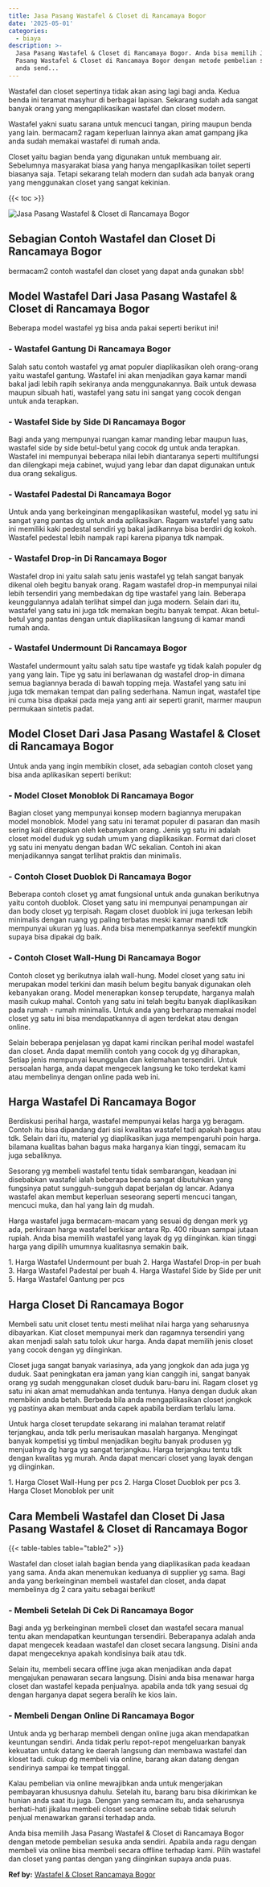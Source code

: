 ```yaml
---
title: Jasa Pasang Wastafel & Closet di Rancamaya Bogor
date: '2025-05-01'
categories:
  - biaya
description: >-
  Jasa Pasang Wastafel & Closet di Rancamaya Bogor. Anda bisa memilih Jasa
  Pasang Wastafel & Closet di Rancamaya Bogor dengan metode pembelian sesuka
  anda send...
---
```


Wastafel dan closet sepertinya tidak akan asing lagi bagi anda. Kedua benda ini teramat masyhur di berbagai lapisan. Sekarang sudah ada sangat banyak orang yang mengaplikasikan wastafel dan closet modern.

Wastafel yakni suatu sarana untuk mencuci tangan, piring maupun benda yang lain. bermacam2 ragam keperluan lainnya akan amat gampang jika anda sudah memakai wastafel di rumah anda.

Closet yaitu bagian benda yang digunakan untuk membuang air. Sebelumnya masyarakat biasa yang hanya mengaplikasikan toilet seperti biasanya saja. Tetapi sekarang telah modern dan sudah ada banyak orang yang menggunakan closet yang sangat kekinian.

{{< toc >}}

![Jasa Pasang Wastafel & Closet di Rancamaya Bogor](/images/wastafel-closet-murah47.png)

## Sebagian Contoh Wastafel dan Closet Di Rancamaya Bogor

bermacam2 contoh wastafel dan closet yang dapat anda gunakan sbb!

## Model Wastafel Dari Jasa Pasang Wastafel & Closet di Rancamaya Bogor

Beberapa model wastafel yg bisa anda pakai seperti berikut ini!

### \- Wastafel Gantung Di Rancamaya Bogor

Salah satu contoh wastafel yg amat populer diaplikasikan oleh orang-orang yaitu wastafel gantung. Wastafel ini akan menjadikan gaya kamar mandi bakal jadi lebih rapih sekiranya anda menggunakannya. Baik untuk dewasa maupun sibuah hati, wastafel yang satu ini sangat yang cocok dengan untuk anda terapkan.

### \- Wastafel Side by Side Di Rancamaya Bogor

Bagi anda yang mempunyai ruangan kamar manding lebar maupun luas, wastafel side by side betul-betul yang cocok dg untuk anda terapkan. Wastafel ini mempunyai beberapa nilai lebih diantaranya seperti multifungsi dan dilengkapi meja cabinet, wujud yang lebar dan dapat digunakan untuk dua orang sekaligus.

### \- Wastafel Padestal Di Rancamaya Bogor

Untuk anda yang berkeinginan mengaplikasikan wasteful, model yg satu ini sangat yang pantas dg untuk anda aplikasikan. Ragam wastafel yang satu ini memiliki kaki pedestal sendiri yg bakal jadikannya bisa berdiri dg kokoh. Wastafel pedestal lebih nampak rapi karena pipanya tdk nampak.

### \- Wastafel Drop-in Di Rancamaya Bogor

Wastafel drop ini yaitu salah satu jenis wastafel yg telah sangat banyak dikenal oleh begitu banyak orang. Ragam wastafel drop-in mempunyai nilai lebih tersendiri yang membedakan dg tipe wastafel yang lain. Beberapa keunggulannya adalah terlihat simpel dan juga modern. Selain dari itu, wastafel yang satu ini juga tdk memakan begitu banyak tempat. Akan betul-betul yang pantas dengan untuk diaplikasikan langsung di kamar mandi rumah anda.

### \- Wastafel Undermount Di Rancamaya Bogor

Wastafel undermount yaitu salah satu tipe wastafe yg tidak kalah populer dg yang yang lain. Tipe yg satu ini berlawanan dg wastafel drop-in dimana semua bagiannya berada di bawah topping meja. Wastafel yang satu ini juga tdk memakan tempat dan paling sederhana. Namun ingat, wastafel tipe ini cuma bisa dipakai pada meja yang anti air seperti granit, marmer maupun permukaan sintetis padat.

## Model Closet Dari Jasa Pasang Wastafel & Closet di Rancamaya Bogor

Untuk anda yang ingin membikin closet, ada sebagian contoh closet yang bisa anda aplikasikan seperti berikut:

### \- Model Closet Monoblok Di Rancamaya Bogor

Bagian closet yang mempunyai konsep modern bagiannya merupakan model monoblok. Model yang satu ini teramat populer di pasaran dan masih sering kali diterapkan oleh kebanyakan orang. Jenis yg satu ini adalah closet model duduk yg sudah umum yang diaplikasikan. Format dari closet yg satu ini menyatu dengan badan WC sekalian. Contoh ini akan menjadikannya sangat terlihat praktis dan minimalis.

### \- Contoh Closet Duoblok Di Rancamaya Bogor

Beberapa contoh closet yg amat fungsional untuk anda gunakan berikutnya yaitu contoh duoblok. Closet yang satu ini mempunyai penampungan air dan body closet yg terpisah. Ragam closet duoblok ini juga terkesan lebih minimalis dengan ruang yg paling terbatas meski kamar mandi tdk mempunyai ukuran yg luas. Anda bisa menempatkannya seefektif mungkin supaya bisa dipakai dg baik.

### \- Contoh Closet Wall-Hung Di Rancamaya Bogor

Contoh closet yg berikutnya ialah wall-hung. Model closet yang satu ini merupakan model terkini dan masih belum begitu banyak digunakan oleh kebanyakan orang. Model menerapkan konsep terupdate, harganya malah masih cukup mahal. Contoh yang satu ini telah begitu banyak diaplikasikan pada rumah - rumah minimalis. Untuk anda yang berharap memakai model closet yg satu ini bisa mendapatkannya di agen terdekat atau dengan online.

Selain beberapa penjelasan yg dapat kami rincikan perihal model wastafel dan closet. Anda dapat memilih contoh yang cocok dg yg diharapkan, Setiap jenis mempunyai keunggulan dan kelemahan tersendiri. Untuk persoalan harga, anda dapat mengecek langsung ke toko terdekat kami atau membelinya dengan online pada web ini.

## Harga Wastafel Di Rancamaya Bogor

Berdiskusi perihal harga, wastafel mempunyai kelas harga yg beragam. Contoh itu bisa dipandang dari sisi kwalitas wastafel tadi apakah bagus atau tdk. Selain dari itu, material yg diaplikasikan juga mempengaruhi poin harga. bilamana kualitas bahan bagus maka harganya kian tinggi, semacam itu juga sebaliknya.

Sesorang yg membeli wastafel tentu tidak sembarangan, keadaan ini disebabkan wastafel ialah beberapa benda sangat dibutuhkan yang fungsinya patut sungguh-sungguh dapat berjalan dg lancar. Adanya wastafel akan membut keperluan seseorang seperti mencuci tangan, mencuci muka, dan hal yang lain dg mudah.

Harga wastafel juga bermacam-macam yang sesuai dg dengan merk yg ada, perkiraan harga wastafel berkisar antara Rp. 400 ribuan sampai jutaan rupiah. Anda bisa memilih wastafel yang layak dg yg diinginkan. kian tinggi harga yang dipilih umumnya kualitasnya semakin baik.

1\. Harga Wastafel Undermount per buah 2. Harga Wastafel Drop-in per buah 3. Harga Wastafel Padestal per buah 4. Harga Wastafel Side by Side per unit 5. Harga Wastafel Gantung per pcs

## Harga Closet Di Rancamaya Bogor

Membeli satu unit closet tentu mesti melihat nilai harga yang seharusnya dibayarkan. Kiat closet mempunyai merk dan ragamnya tersendiri yang akan menjadi salah satu tolok ukur harga. Anda dapat memilih jenis closet yang cocok dengan yg diinginkan.

Closet juga sangat banyak variasinya, ada yang jongkok dan ada juga yg duduk. Saat peningkatan era jaman yang kian canggih ini, sangat banyak orang yg sudah menggunakan closet duduk baru-baru ini. Ragam closet yg satu ini akan amat memudahkan anda tentunya. Hanya dengan duduk akan membikin anda betah. Berbeda bila anda mengaplikasikan closet jongkok yg pastinya akan membuat anda capek apabila berdiam terlalu lama.

Untuk harga closet terupdate sekarang ini malahan teramat relatif terjangkau, anda tdk perlu merisaukan masalah harganya. Mengingat banyak kompetisi yg timbul menjadikan begitu banyak produsen yg menjualnya dg harga yg sangat terjangkau. Harga terjangkau tentu tdk dengan kwalitas yg murah. Anda dapat mencari closet yang layak dengan yg diinginkan.

1\. Harga Closet Wall-Hung per pcs 2. Harga Closet Duoblok per pcs 3. Harga Closet Monoblok per unit

## Cara Membeli Wastafel dan Closet Di Jasa Pasang Wastafel & Closet di Rancamaya Bogor

{{< table-tables table="table2" >}}

Wastafel dan closet ialah bagian benda yang diaplikasikan pada keadaan yang sama. Anda akan menemukan keduanya di supplier yg sama. Bagi anda yang berkeinginan membeli wastafel dan closet, anda dapat membelinya dg 2 cara yaitu sebagai berikut!

### \- Membeli Setelah Di Cek Di Rancamaya Bogor

Bagi anda yg berkeinginan membeli closet dan wastafel secara manual tentu akan mendapatkan keuntungan tersendiri. Beberapanya adalah anda dapat mengecek keadaan wastafel dan closet secara langsung. Disini anda dapat mengeceknya apakah kondisinya baik atau tdk.

Selain itu, membeli secara offline juga akan menjadikan anda dapat mengajukan penawaran secara langsung. Disini anda bisa menawar harga closet dan wastafel kepada penjualnya. apabila anda tdk yang sesuai dg dengan harganya dapat segera beralih ke kios lain.

### \- Membeli Dengan Online Di Rancamaya Bogor

Untuk anda yg berharap membeli dengan online juga akan mendapatkan keuntungan sendiri. Anda tidak perlu repot-repot mengeluarkan banyak kekuatan untuk datang ke daerah langsung dan membawa wastafel dan kloset tadi. cukup dg membeli via online, barang akan datang dengan sendirinya sampai ke tempat tinggal.

Kalau pembelian via online mewajibkan anda untuk mengerjakan pembayaran khususnya dahulu. Setelah itu, barang baru bisa dikirimkan ke hunian anda saat itu juga. Dengan yang semacam itu, anda seharusnya berhati-hati jikalau membeli closet secara online sebab tidak seluruh penjual menawarkan garansi terhadap anda.

Anda bisa memilih Jasa Pasang Wastafel & Closet di Rancamaya Bogor dengan metode pembelian sesuka anda sendiri. Apabila anda ragu dengan membeli via online bisa membeli secara offline terhadap kami. Pilih wastafel dan closet yang pantas dengan yang diinginkan supaya anda puas.

**Ref by:** [Wastafel & Closet Rancamaya Bogor](https://id.wikipedia.org/wiki/Wastafel)
